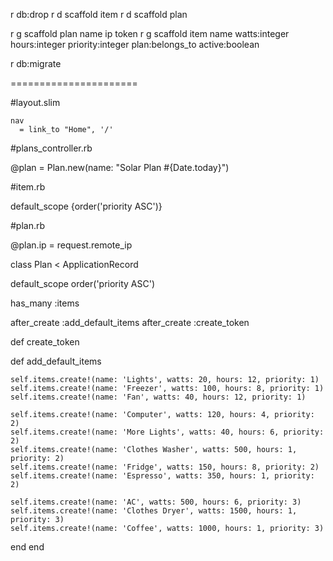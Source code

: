 r db:drop
r d scaffold item
r d scaffold plan

r g scaffold plan name ip token
r g scaffold item name watts:integer hours:integer priority:integer plan:belongs_to active:boolean


r db:migrate



======================

#layout.slim

    nav
      = link_to "Home", '/'


#plans_controller.rb

@plan = Plan.new(name: "Solar Plan #{Date.today}")

#item.rb

default_scope {order('priority ASC')} 

#plan.rb

@plan.ip = request.remote_ip


class Plan < ApplicationRecord

  default_scope order('priority ASC') 

  has_many :items

  after_create :add_default_items
  after_create :create_token

  def create_token

  def add_default_items

    self.items.create!(name: 'Lights', watts: 20, hours: 12, priority: 1)
    self.items.create!(name: 'Freezer', watts: 100, hours: 8, priority: 1)    
    self.items.create!(name: 'Fan', watts: 40, hours: 12, priority: 1)

    self.items.create!(name: 'Computer', watts: 120, hours: 4, priority: 2)
    self.items.create!(name: 'More Lights', watts: 40, hours: 6, priority: 2)
    self.items.create!(name: 'Clothes Washer', watts: 500, hours: 1, priority: 2)    
    self.items.create!(name: 'Fridge', watts: 150, hours: 8, priority: 2)    
    self.items.create!(name: 'Espresso', watts: 350, hours: 1, priority: 2)

    self.items.create!(name: 'AC', watts: 500, hours: 6, priority: 3)
    self.items.create!(name: 'Clothes Dryer', watts: 1500, hours: 1, priority: 3)    
    self.items.create!(name: 'Coffee', watts: 1000, hours: 1, priority: 3)    

  end
end

